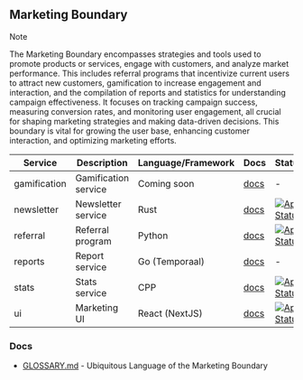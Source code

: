 ## Marketing Boundary

> [!NOTE]
> The Marketing Boundary encompasses strategies and tools used to promote products or services, engage with customers, 
> and analyze market performance. This includes referral programs that incentivize current users to attract new customers, 
> gamification to increase engagement and interaction, and the compilation of reports and statistics for understanding 
> campaign effectiveness. It focuses on tracking campaign success, measuring conversion rates, and monitoring user engagement, 
> all crucial for shaping marketing strategies and making data-driven decisions. This boundary is vital for growing 
> the user base, enhancing customer interaction, and optimizing marketing efforts.

| Service      | Description          | Language/Framework | Docs                                                  | Status                                                                                                                                                            |
|--------------|----------------------|--------------------|-------------------------------------------------------|-------------------------------------------------------------------------------------------------------------------------------------------------------------------|
| gamification | Gamification service | Coming soon        | [docs](./boundaries/marketing/gamification/README.md) | -                                                                                                                                                                 |                                                                   
| newsletter   | Newsletter service   | Rust               | [docs](./newsletter/README.md)                        | [![App Status](https://argo.shortlink.best/api/badge?name=shortlink-newsletter&revision=true)](https://argo.shortlink.best/applications/shortlink-newsletter)     |                                                              
| referral     | Referral program     | Python             | [docs](./boundaries/marketing/referral/README.md)     | [![App Status](https://argo.shortlink.best/api/badge?name=shortlink-referral&revision=true)](https://argo.shortlink.best/applications/shortlink-referral)         |                                                                
| reports      | Report service       | Go (Temporaal)     | [docs](./boundaries/marketing/report/README.md)       | -                                                                                                                                                                 |                                                                   
| stats        | Stats service        | CPP                | [docs](./boundaries/marketing/stats/README.md)        | [![App Status](https://argo.shortlink.best/api/badge?name=shortlink-stats&revision=true)](https://argo.shortlink.best/applications/shortlink-stats)               |                                                                   
| ui           | Marketing UI         | React (NextJS)     | [docs](./ui/README.md)                                | [![App Status](https://argo.shortlink.best/api/badge?name=shortlink-marketing-ui&revision=true)](https://argo.shortlink.best/applications/shortlink-marketing-ui) |

### Docs

- [GLOSSARY.md](./GLOSSARY.md) - Ubiquitous Language of the Marketing Boundary
